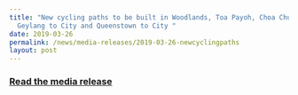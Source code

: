 ```yaml
---
title: "New cycling paths to be built in Woodlands, Toa Payoh, Choa Chu Kang,
  Geylang to City and Queenstown to City "
date: 2019-03-26
permalink: /news/media-releases/2019-03-26-newcyclingpaths
layout: post
---
```

<h3 style="color:#124596; font-weight:bold;"><a href="https://www.lta.gov.sg/content/ltagov/en/newsroom/2019/3/2/new-cycling-paths-to-be-built-in-woodlands-toa-payoh-choa-chu-kang-geylang-to-city-and-queenstown-to-city.html">Read the media release</a></h3>